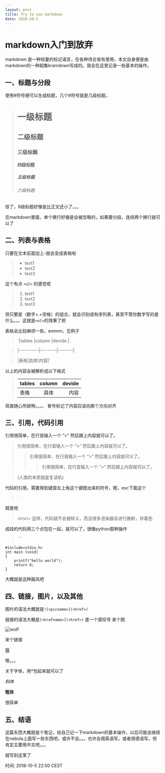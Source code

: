 ```yaml
---
layout: post
title: Try to use markdown
date: 2018-10-5
---
```

# markdown入门到放弃

markdown 是一种轻量的标记语言，在各种场合皆有使用，本文自身便是由markdown的一种超集kramdown写成的。我会在这里记录一些基本的操作。

## 一、标题与分段

使用#符号便可以生成标题，几个#符号就是几级标题。
> # 一级标题
> ## 二级标题
> ### 三级标题
> #### 四级标题
> ##### 五级标题
> ###### 六级标题

惊了，6级标题好像是比正文还小了。。。

在markdown里面，单个换行好像是会被忽略的，如果要分段，连续两个换行就可以了

## 二、列表与表格

只要在文本前面加上-就会变成表格啦
>- text1
>- text2
>- text3

这个有点 `<ul>` 的感觉呢

>1. text1
>1. text2
>1. text3

但只要是（数字+.+空格）的组合，就会识别成有序列表，甚至不管你数字写的是什么。。。这就是`<ol>`的效果了把

表格会比较麻烦一些，emmm，见例子

>`|tables    |column |devide |

>|----------|:-------:|-------:|


>|表格|具体|内容|`

以上的内容会被解析成以下格式

>|tables    | column |devide |
>|----------|:-------:|-------:|
>|表格|具体|内容|

简直随心所欲啊。。。。
冒号标记了内容应该向那个方向对齐

## 三、引用，代码引用

引用很简单，在行首输入一个 “>” 然后跟上内容就可以了。
> 引用很简单，在行首输入一个 “>” 然后跟上内容就可以了。
>>引用很简单，在行首输入一个 “>” 然后跟上内容就可以了。
>>>引用很简单，在行首输入一个 “>” 然后跟上内容就可以了。

>(人类的本质就是复读机)


代码的引用，需要用到键盘左上角这个键摁出来的符号，嗯，esc下面这个

> `

就是他
> `<html>`
这样，代码就不会被转义，而且很多渲染器会进行推断，并着色

成段的代码用三个点包在一起，就可以了，很像python那种操作
> *```*

```
#include<stdio.h>
int main (void)
{
    printf("hello world");
    return 0;
}
```

大概就是这种画风吧

## 四、链接，图片，以及其他

图片的语法大概就是`![<picname>](<href>)`

链接的语法大概是`[<hrefname>](<href>)`
差一个感叹号
来个图

![wolf](https://i.pinimg.com/originals/12/7b/32/127b32af4ab99c3dc153a5ae3001ec1e.jpg)

来个链接

[狼](https://i.pinimg.com/originals/12/7b/32/127b32af4ab99c3dc153a5ae3001ec1e.jpg)

嗯。。。

关于字体，用*包起来就可以了

*斜体*

**粗体**

很简单
 
## 五、结语
这篇东西大概就是个笔记，给自己记一下markdown的基本操作，以后可能会继续在nebula上面写一些东西吧，或许不会。。。也许会用英语写，或者用德语写，但肯定主要用中文吧。。。

就写到这里了

时间: 2018-10-5 22:50 CEST
